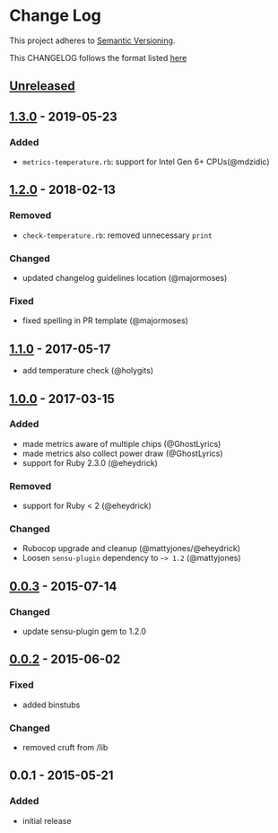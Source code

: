 # Change Log
This project adheres to [Semantic Versioning](http://semver.org/).

This CHANGELOG follows the format listed [here](https://github.com/sensu-plugins/community/blob/master/HOW_WE_CHANGELOG.md)

## [Unreleased]

## [1.3.0] - 2019-05-23
### Added
- `metrics-temperature.rb`: support for Intel Gen 6+ CPUs(@mdzidic)

## [1.2.0] - 2018-02-13
### Removed
- `check-temperature.rb`: removed unnecessary `print`

### Changed
- updated changelog guidelines location (@majormoses)

### Fixed
- fixed spelling in PR template (@majormoses)

## [1.1.0] - 2017-05-17
- add temperature check (@holygits)

## [1.0.0] - 2017-03-15
### Added
- made metrics aware of multiple chips (@GhostLyrics)
- made metrics also collect power draw (@GhostLyrics)
- support for Ruby 2.3.0 (@eheydrick)

### Removed
- support for Ruby < 2 (@eheydrick)

### Changed
- Rubocop upgrade and cleanup (@mattyjones/@eheydrick)
- Loosen `sensu-plugin` dependency to `~> 1.2` (@mattyjones)

## [0.0.3] - 2015-07-14
### Changed
- update sensu-plugin gem to 1.2.0

## [0.0.2] - 2015-06-02
### Fixed
- added binstubs

### Changed
- removed cruft from /lib

## 0.0.1 - 2015-05-21
### Added
- initial release

[Unreleased]: https://github.com/sensu-plugins/sensu-plugins-environmental-checks/compare/1.3.0...HEAD
[1.3.0]: https://github.com/sensu-plugins/sensu-plugins-environmental-checks/compare/1.2.0...1.3.0
[1.2.0]: https://github.com/sensu-plugins/sensu-plugins-environmental-checks/compare/1.1.0...1.2.0
[1.1.0]: https://github.com/sensu-plugins/sensu-plugins-environmental-checks/compare/1.0.0...1.1.0
[1.0.0]: https://github.com/sensu-plugins/sensu-plugins-environmental-checks/compare/0.0.3...1.0.0
[0.0.3]: https://github.com/sensu-plugins/sensu-plugins-environmental-checks/compare/0.0.2...0.0.3
[0.0.2]: https://github.com/sensu-plugins/sensu-plugins-environmental-checks/compare/0.0.1...0.0.2
